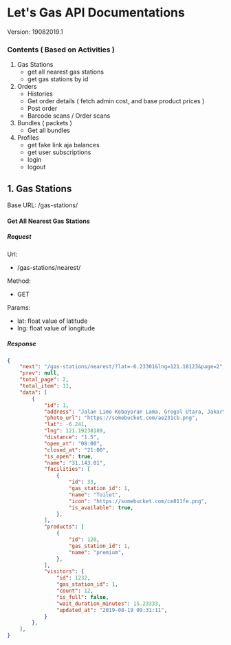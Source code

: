 # Let's Gas API Documentations

Version: 19082019.1

### Contents ( Based on Activities )

1. Gas Stations
   - get all nearest gas stations
   - get gas stations by id
2. Orders
   - Histories
   - Get order details ( fetch admin cost, and base product prices )
   - Post order
   - Barcode scans / Order scans
3. Bundles ( packets )
   - Get all bundles
4. Profiles
   - get fake link aja balances
   - get user subscriptions
   - login
   - logout



## 1. Gas Stations

Base URL: /gas-stations/

#### Get All Nearest Gas Stations

##### Request

Url:

- /gas-stations/nearest/

Method:

- GET

Params:

- lat: float value of latitude
- lng: float value of longitude

##### Response

```json
{
    "next": "/gas-stations/nearest/?lat=-6.23301&lng=121.18123&page=2",
    "prev": null,
    "total_page": 2,
    "total_item": 11,
    "data": [
        {
            "id": 1,
            "address": "Jalan Limo Kebayoran Lama, Grogol Utara, Jakarta Selatan, 12220",
            "photo_url": "https://somebucket.com/ae231cb.png",
            "lat": -6.241,
            "lng": 121.19238189,
            "distance": "1.5",
            "open_at": "08:00",
            "closed_at": "21:00",
            "is_open": true,
            "name": "31.143.01",
            "facilities": [
                {
                    "id": 33,
                    "gas_station_id": 1,
                    "name": "Toilet",
                    "icon": "https://somebucket.com/ce811fe.png",
                    "is_available": true,
                },
            ],
            "products": [
                {
                    "id": 120,
                    "gas_station_id": 1,
                    "name": "premium",
                },
            ],
            "visitors": {
                "id": 1232,
                "gas_station_id": 1,
                "count": 12,
                "is_full": false,
                "wait_duration_minutes": 15.23333,
                "updated_at": "2019-08-19 09:31:11",
            }
        },
    ],
}
```

